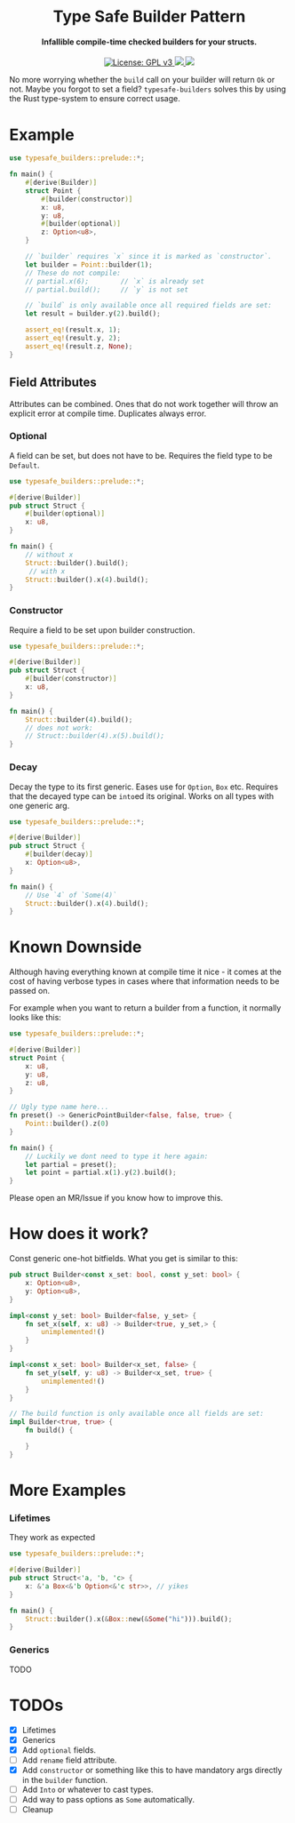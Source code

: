 <h1 align="center"><br>
    Type Safe Builder Pattern
<br></h1>

<h4 align="center">Infallible compile-time checked builders for your structs.</h4>

<p align="center">
  <a href="https://www.gnu.org/licenses/gpl-3.0">
    <img src="https://img.shields.io/badge/License-GPL%20v3-blue.svg" alt="License: GPL v3">
  </a>
  <a href="https://crates.io/crates/typesafe-builders">
    <img src="https://img.shields.io/crates/v/typesafe-builders"/>
  </a>
  <a href="https://github.com/ggwpez/typesafe-builders/actions/workflows/rust.yml">
  	<img src="https://github.com/ggwpez/typesafe-builders/actions/workflows/rust.yml/badge.svg"/>
  </a>
</p>

No more worrying whether the `build` call on your builder will return `Ok` or not. Maybe you forgot to set a field? `typesafe-builders` solves this by using the Rust type-system to ensure correct usage.

# Example

```rust
use typesafe_builders::prelude::*;

fn main() {
	#[derive(Builder)]
	struct Point {
		#[builder(constructor)]
		x: u8,
		y: u8,
		#[builder(optional)]
		z: Option<u8>,
	}

	// `builder` requires `x` since it is marked as `constructor`.
	let builder = Point::builder(1);
	// These do not compile:
	// partial.x(6); 		// `x` is already set
	// partial.build();		// `y` is not set

	// `build` is only available once all required fields are set:
	let result = builder.y(2).build();

	assert_eq!(result.x, 1);
	assert_eq!(result.y, 2);
	assert_eq!(result.z, None);
}
```

## Field Attributes

Attributes can be combined. Ones that do not work together will throw an explicit error at compile time. Duplicates always error.

### Optional

A field can be set, but does not have to be. Requires the field type to be `Default`.

```rust
use typesafe_builders::prelude::*;

#[derive(Builder)]
pub struct Struct {
	#[builder(optional)]
	x: u8,
}

fn main() {
	// without x
	Struct::builder().build();
	 // with x
	Struct::builder().x(4).build();
}
```

### Constructor

Require a field to be set upon builder construction.

```rust
use typesafe_builders::prelude::*;

#[derive(Builder)]
pub struct Struct {
	#[builder(constructor)]
	x: u8,
}

fn main() {
	Struct::builder(4).build();
	// does not work:
	// Struct::builder(4).x(5).build();
}
```

### Decay

Decay the type to its first generic. Eases use for `Option`, `Box` etc. Requires that the decayed type can be `into`ed its original. Works on all types with one generic arg.

```rust
use typesafe_builders::prelude::*;

#[derive(Builder)]
pub struct Struct {
	#[builder(decay)]
	x: Option<u8>,
}

fn main() {
	// Use `4` of `Some(4)`
	Struct::builder().x(4).build();
}
```

# Known Downside

Although having everything known at compile time it nice - it comes at the cost of having verbose types in cases where that information needs to be passed on.  

For example when you want to return a builder from a function, it normally looks like this:

```rust
use typesafe_builders::prelude::*;

#[derive(Builder)]
struct Point {
	x: u8,
	y: u8,
	z: u8,
}

// Ugly type name here...
fn preset() -> GenericPointBuilder<false, false, true> {
	Point::builder().z(0)
}

fn main() {
	// Luckily we dont need to type it here again:
	let partial = preset();
	let point = partial.x(1).y(2).build();
}
```

Please open an MR/Issue if you know how to improve this.

# How does it work?

Const generic one-hot bitfields. What you get is similar to this:

```rust
pub struct Builder<const x_set: bool, const y_set: bool> {
	x: Option<u8>,
	y: Option<u8>,
}

impl<const y_set: bool> Builder<false, y_set> {
    fn set_x(self, x: u8) -> Builder<true, y_set,> {
        unimplemented!()
    }
}

impl<const x_set: bool> Builder<x_set, false> {
    fn set_y(self, y: u8) -> Builder<x_set, true> {
        unimplemented!()
    }
}

// The build function is only available once all fields are set:
impl Builder<true, true> {
    fn build() {

    }
}
```

# More Examples

### Lifetimes

They work as expected

```rust
use typesafe_builders::prelude::*;

#[derive(Builder)]
pub struct Struct<'a, 'b, 'c> {
	x: &'a Box<&'b Option<&'c str>>, // yikes
}

fn main() {
	Struct::builder().x(&Box::new(&Some("hi"))).build();
}
```

### Generics

TODO

# TODOs

- [x] Lifetimes
- [x] Generics
- [x] Add `optional` fields.
- [ ] Add `rename` field attribute.
- [x] Add `constructor` or something like this to have mandatory args directly in the `builder` function.
- [ ] Add `Into` or whatever to cast types.
- [ ] Add way to pass options as `Some` automatically.
- [ ] Cleanup

